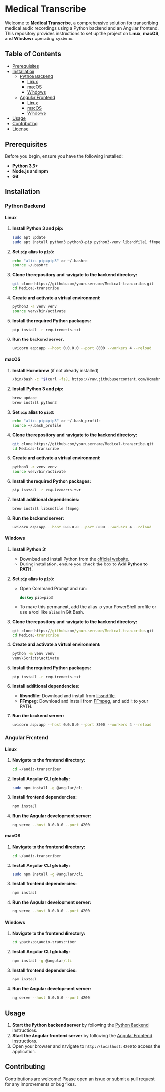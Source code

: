 # Medical Transcribe

Welcome to **Medical Transcribe**, a comprehensive solution for transcribing medical audio recordings using a Python backend and an Angular frontend. This repository provides instructions to set up the project on **Linux**, **macOS**, and **Windows** operating systems.

## Table of Contents

- [Prerequisites](#prerequisites)
- [Installation](#installation)
  - [Python Backend](#python-backend)
    - [Linux](#linux)
    - [macOS](#macos)
    - [Windows](#windows)
  - [Angular Frontend](#angular-frontend)
    - [Linux](#linux-1)
    - [macOS](#macos-1)
    - [Windows](#windows-1)
- [Usage](#usage)
- [Contributing](#contributing)
- [License](#license)

## Prerequisites

Before you begin, ensure you have the following installed:

- **Python 3.6+**
- **Node.js and npm**
- **Git**

## Installation

### Python Backend

#### Linux

1. **Install Python 3 and pip:**

    ```bash
    sudo apt update
    sudo apt install python3 python3-pip python3-venv libsndfile1 ffmpeg build-essential -y
    ```

2. **Set `pip` alias to `pip3`:**

    ```bash
    echo "alias pip=pip3" >> ~/.bashrc
    source ~/.bashrc
    ```

3. **Clone the repository and navigate to the backend directory:**

    ```bash
    git clone https://github.com/yourusername/Medical-transcribe.git
    cd Medical-transcribe
    ```

4. **Create and activate a virtual environment:**

    ```bash
    python3 -m venv venv
    source venv/bin/activate
    ```

5. **Install the required Python packages:**

    ```bash
    pip install -r requirements.txt
    ```

6. **Run the backend server:**

    ```bash
    uvicorn app:app --host 0.0.0.0 --port 8000 --workers 4 --reload
    ```

#### macOS

1. **Install Homebrew** (if not already installed):

    ```bash
    /bin/bash -c "$(curl -fsSL https://raw.githubusercontent.com/Homebrew/install/HEAD/install.sh)"
    ```

2. **Install Python 3 and pip:**

    ```bash
    brew update
    brew install python3
    ```

3. **Set `pip` alias to `pip3`:**

    ```bash
    echo "alias pip=pip3" >> ~/.bash_profile
    source ~/.bash_profile
    ```

4. **Clone the repository and navigate to the backend directory:**

    ```bash
    git clone https://github.com/yourusername/Medical-transcribe.git
    cd Medical-transcribe
    ```

5. **Create and activate a virtual environment:**

    ```bash
    python3 -m venv venv
    source venv/bin/activate
    ```

6. **Install the required Python packages:**

    ```bash
    pip install -r requirements.txt
    ```

7. **Install additional dependencies:**

    ```bash
    brew install libsndfile ffmpeg
    ```

8. **Run the backend server:**

    ```bash
    uvicorn app:app --host 0.0.0.0 --port 8000 --workers 4 --reload
    ```

#### Windows

1. **Install Python 3:**

    - Download and install Python from the [official website](https://www.python.org/downloads/windows/).
    - During installation, ensure you check the box to **Add Python to PATH**.

2. **Set `pip` alias to `pip3`:**

    - Open Command Prompt and run:

      ```cmd
      doskey pip=pip3
      ```

    - To make this permanent, add the alias to your PowerShell profile or use a tool like `alias` in Git Bash.

3. **Clone the repository and navigate to the backend directory:**

    ```cmd
    git clone https://github.com/yourusername/Medical-transcribe.git
    cd Medical-transcribe
    ```

4. **Create and activate a virtual environment:**

    ```cmd
    python -m venv venv
    venv\Scripts\activate
    ```

5. **Install the required Python packages:**

    ```cmd
    pip install -r requirements.txt
    ```

6. **Install additional dependencies:**

    - **libsndfile:** Download and install from [libsndfile](http://www.mega-nerd.com/libsndfile/).
    - **FFmpeg:** Download and install from [FFmpeg](https://ffmpeg.org/download.html), and add it to your PATH.

7. **Run the backend server:**

    ```cmd
    uvicorn app:app --host 0.0.0.0 --port 8000 --workers 4 --reload
    ```

### Angular Frontend

#### Linux

1. **Navigate to the frontend directory:**

    ```bash
    cd ~/audio-transcriber
    ```

2. **Install Angular CLI globally:**

    ```bash
    sudo npm install -g @angular/cli
    ```

3. **Install frontend dependencies:**

    ```bash
    npm install
    ```

4. **Run the Angular development server:**

    ```bash
    ng serve --host 0.0.0.0 --port 4200
    ```

#### macOS

1. **Navigate to the frontend directory:**

    ```bash
    cd ~/audio-transcriber
    ```

2. **Install Angular CLI globally:**

    ```bash
    sudo npm install -g @angular/cli
    ```

3. **Install frontend dependencies:**

    ```bash
    npm install
    ```

4. **Run the Angular development server:**

    ```bash
    ng serve --host 0.0.0.0 --port 4200
    ```

#### Windows

1. **Navigate to the frontend directory:**

    ```cmd
    cd \path\to\audio-transcriber
    ```

2. **Install Angular CLI globally:**

    ```cmd
    npm install -g @angular/cli
    ```

3. **Install frontend dependencies:**

    ```cmd
    npm install
    ```

4. **Run the Angular development server:**

    ```cmd
    ng serve --host 0.0.0.0 --port 4200
    ```

## Usage

1. **Start the Python backend server** by following the [Python Backend](#python-backend) instructions.
2. **Start the Angular frontend server** by following the [Angular Frontend](#angular-frontend) instructions.
3. Open your browser and navigate to `http://localhost:4200` to access the application.

## Contributing

Contributions are welcome! Please open an issue or submit a pull request for any improvements or bug fixes.

